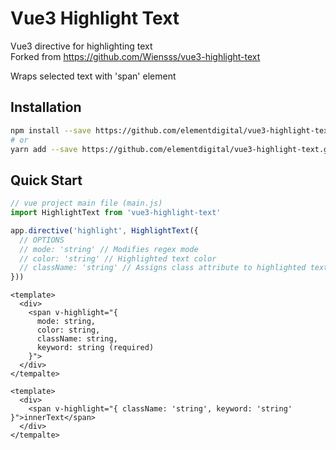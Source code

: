 # Vue3 Highlight Text

Vue3 directive for highlighting text  
Forked from https://github.com/Wiensss/vue3-highlight-text

Wraps selected text with 'span' element

## Installation

```sh
npm install --save https://github.com/elementdigital/vue3-highlight-text.git
# or
yarn add --save https://github.com/elementdigital/vue3-highlight-text.git
```

## Quick Start

```js
// vue project main file (main.js)
import HighlightText from 'vue3-highlight-text'

app.directive('highlight', HighlightText({
  // OPTIONS
  // mode: 'string' // Modifies regex mode
  // color: 'string' // Highlighted text color
  // className: 'string' // Assigns class attribute to highlighted text
}))
```

```vue
<template>
  <div>
    <span v-highlight="{
      mode: string,
      color: string,
      className: string,
      keyword: string (required)
    }">
  </div>
</tempalte>
```

```vue
<template>
  <div>
    <span v-highlight="{ className: 'string', keyword: 'string' }">innerText</span>
  </div>
</tempalte>
```
